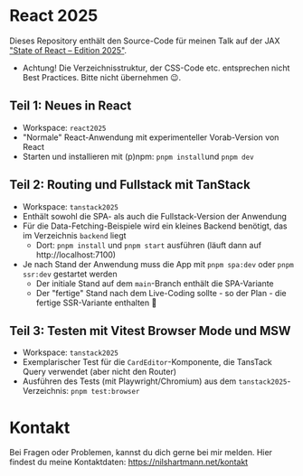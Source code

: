# React 2025

Dieses Repository enthält den Source-Code für meinen Talk auf der JAX ["State of React – Edition 2025"](https://react.schule/jax2025-react).

- Achtung! Die Verzeichnisstruktur, der CSS-Code etc. entsprechen nicht Best Practices. Bitte nicht übernehmen 😉.

## Teil 1: Neues in React

- Workspace: `react2025`
- "Normale" React-Anwendung mit experimenteller Vorab-Version von React
- Starten und installieren mit (p)npm: `pnpm install`und `pnpm dev`

## Teil 2: Routing und Fullstack mit TanStack

- Workspace: `tanstack2025`
- Enthält sowohl die SPA- als auch die Fullstack-Version der Anwendung
- Für die Data-Fetching-Beispiele wird ein kleines Backend benötigt, das im Verzeichnis `backend` liegt
  - Dort: `pnpm install` und `pnpm start` ausführen (läuft dann auf http://localhost:7100)
- Je nach Stand der Anwendung muss die App mit `pnpm spa:dev` oder `pnpm ssr:dev` gestartet werden
  - Der initiale Stand auf dem `main`-Branch enthält die SPA-Variante
  - Der "fertige" Stand nach dem Live-Coding sollte - so der Plan - die fertige SSR-Variante enthalten 🙏

## Teil 3: Testen mit Vitest Browser Mode und MSW 
- Workspace: `tanstack2025`
- Exemplarischer Test für die `CardEditor`-Komponente, die TansTack Query verwendet (aber nicht den Router)
- Ausführen des Tests (mit Playwright/Chromium) aus dem `tanstack2025`-Verzeichnis: `pnpm test:browser`


# Kontakt

Bei Fragen oder Problemen, kannst du dich gerne bei mir melden. Hier findest du meine Kontaktdaten: https://nilshartmann.net/kontakt
